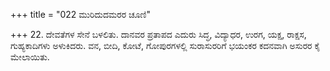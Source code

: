 +++
title = "022 ಮುರಿದುದಮರರ ಚೂಣಿ"

+++
22. ದೇವತೆಗಳ ಸೇನೆ ಬಳಲಿತು. ದಾನವರ ಪ್ರತಾಪದ ಎದುರು ಸಿದ್ಧ, ವಿದ್ಯಾಧರ, ಉರಗ, ಯಕ್ಷ, ರಾಕ್ಷಸ, ಗುಹ್ಯಕಾದಿಗಳು ಅಳುಕಿದರು. ವನ, ಬೀದಿ, ಕೋಟೆ, ಗೋಪುರಗಳಲ್ಲಿ ಸುರಾಸುರರಿಗೆ ಭಯಂಕರ ಕದನವಾಗಿ ಅಸುರರ ಕೈ ಮೇಲಾಯಿತು.